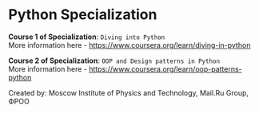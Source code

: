 # Python Specialization

**Course 1 of Specialization**: `Diving into Python `  
More information here - https://www.coursera.org/learn/diving-in-python  

**Course 2 of Specialization**: `OOP and Design patterns in Python `  
More information here - https://www.coursera.org/learn/oop-patterns-python  
 
Created by:  Moscow Institute of Physics and Technology, Mail.Ru Group, ФРОО
